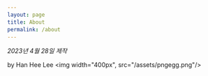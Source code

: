 ```yaml
---
layout: page
title: About
permalink: /about
---
```


*2023년 4월 28일 제작*

by Han Hee Lee <img width="400px", src="/assets/pngegg.png"/>